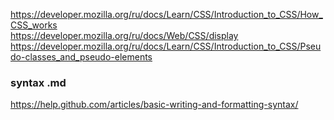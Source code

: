 https://developer.mozilla.org/ru/docs/Learn/CSS/Introduction_to_CSS/How_CSS_works  
https://developer.mozilla.org/ru/docs/Web/CSS/display  
https://developer.mozilla.org/ru/docs/Learn/CSS/Introduction_to_CSS/Pseudo-classes_and_pseudo-elements  

### syntax .md  
https://help.github.com/articles/basic-writing-and-formatting-syntax/  
